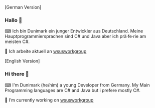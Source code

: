 [German Version]
### Hallo 👋
⌨ Ich bin Dunimark ein junger Entwickler aus Deutschland. Meine Hauptprogrammiersprachen sind C# und Java aber ich prä·fe·rie am meisten C#.

🔭 Ich arbeite aktuell an [wsusworkgroup](https://github.com/dunimark/wsusworkgroup)


[English Version]
### Hi there 👋

⌨ I'm Dunimark (he/him) a young Developer from Germany. My Main Programming languages are C# and Java but i prefere mostly C#.

🔭 I’m currently working on [wsusworkgroup](https://github.com/dunimark/wsusworkgroup)

<!--
**Dunimark/Dunimark** is a ✨ _special_ ✨ repository because its `README.md` (this file) appears on your GitHub profile.

Here are some ideas to get you started:

- 🔭 I’m currently working on ...
- 🌱 I’m currently learning ...
- 👯 I’m looking to collaborate on ...
- 🤔 I’m looking for help with ...
- 💬 Ask me about ...
- 📫 How to reach me: ...
- 😄 Pronouns: ...
- ⚡ Fun fact: ...
-->
